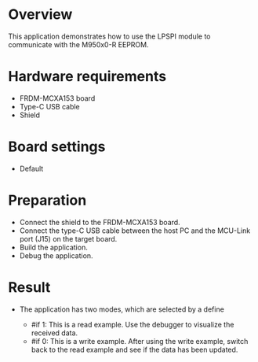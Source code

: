Overview
========
This application demonstrates how to use the LPSPI module to communicate with the M950x0-R EEPROM.

Hardware requirements
=====================
- FRDM-MCXA153 board
- Type-C USB cable
- Shield

Board settings
==============
- Default

Preparation
===========
- Connect the shield to the FRDM-MCXA153 board.
- Connect the type-C USB cable between the host PC and the MCU-Link port (J15) on the target board.
- Build the application.
- Debug the application.

Result
======
- The application has two modes, which are selected by a define

    - #if 1: This is a read example. Use the debugger to visualize the received data.
    - #if 0: This is a write example. After using the write example, switch back to the read example and see if the data has been updated.
